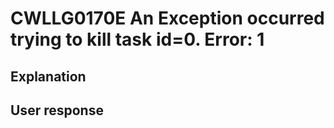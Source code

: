 # CWLLG0170E An Exception occurred trying to kill task id=0.  Error: 1

## Explanation

## User response